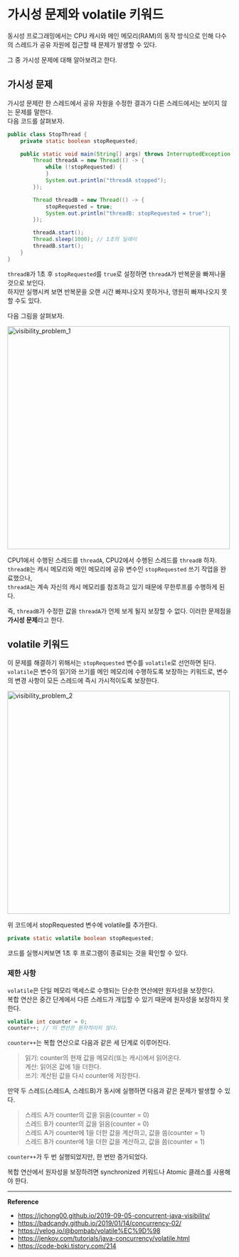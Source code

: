 # 가시성 문제와 volatile 키워드

동시성 프로그래밍에서는 CPU 캐시와 메인 메모리(RAM)의 동작 방식으로 인해 다수의 스레드가 공유 자원에 접근할 때 문제가 발생할 수 있다.

그 중 가시성 문제에 대해 알아보려고 한다.

## 가시성 문제
가시성 문제란 한 스레드에서 공유 자원을 수정한 결과가 다른 스레드에서는 보이지 않는 문제를 말한다.<br>
다음 코드를 살펴보자.
```java
public class StopThread {
    private static boolean stopRequested;

    public static void main(String[] args) throws InterruptedException {
        Thread threadA = new Thread(() -> {
            while (!stopRequested) {
            }
            System.out.println("threadA stopped");
        });

        Thread threadB = new Thread(() -> {
            stopRequested = true;
            System.out.println("threadB: stopRequested = true");
        });

        threadA.start();
        Thread.sleep(1000); // 1초의 딜레이
        threadB.start();
    }
}
```
`threadB`가 1초 후 `stopRequested`를 `true`로 설정하면 `threadA`가 반복문을 빠져나올 것으로 보인다.<br>
하지만 실행시켜 보면 반복문을 오랜 시간 빠져나오지 못하거나, 영원히 빠져나오지 못할 수도 있다.

다음 그림을 살펴보자.

<img width="500" alt="visibility_problem_1" src="https://github.com/user-attachments/assets/be0e45c4-38e0-476a-95a5-4e7cc585b4af" />

CPU1에서 수행된 스레드를 `threadA`, CPU2에서 수행된 스레드를 `threadB` 하자.<br>
`threadB`는 캐시 메모리와 메인 메모리에 공유 변수인 `stopRequested` 쓰기 작업을 완료했으나,<br>
`threadA`는 계속 자신의 캐시 메모리를 참조하고 있기 때문에 무한루프를 수행하게 된다.

즉, `threadB`가 수정한 값을 `threadA`가 언제 보게 될지 보장할 수 없다. 이러한 문제점을 **가시성 문제**라고 한다.

## volatile 키워드
이 문제를 해결하기 위해서는 `stopRequested` 변수를 `volatile`로 선언하면 된다.<br>
`volatile`은 변수의 읽기와 쓰기를 메인 메모리에 수행하도록 보장하는 키워드로, 변수의 변경 사항이 모든 스레드에 즉시 가시적이도록 보장한다.

<img width="500" alt="visibility_problem_2" src="https://github.com/user-attachments/assets/7676fc75-790c-408e-8688-80b818ef80b3" />

위 코드에서 stopRequested 변수에 volatile를 추가한다.
```java
private static volatile boolean stopRequested;
```
코드를 실행시켜보면 1초 후 프로그램이 종료되는 것을 확인할 수 있다.

### 제한 사항
`volatile`은 단일 메모리 액세스로 수행되는 단순한 연산에만 원자성을 보장한다.<br>
복합 연산은 중간 단계에서 다른 스레드가 개입할 수 있기 때문에 원자성을 보장하지 못한다.

```java
volatile int counter = 0;
counter++; // 이 연산은 원자적이지 않다.
```
`counter++`는 복합 연산으로 다음과 같은 세 단계로 이루어진다.
> 읽기: counter의 현재 값을 메모리(또는 캐시)에서 읽어온다.<br>
> 계산: 읽어온 값에 1을 더한다.<br>
> 쓰기: 계산된 값을 다시 counter에 저장한다.

만약 두 스레드(스레드A, 스레드B)가 동시에 실행하면 다음과 같은 문제가 발생할 수 있다.
> 스레드 A가 counter의 값을 읽음(counter = 0)<br>
> 스레드 B가 counter의 값을 읽음(counter = 0)<br>
> 스레드 A가 counter에 1을 더한 값을 계산하고, 값을 씀(counter = 1)<br>
> 스레드 B가 counter에 1을 더한 값을 계산하고, 값을 씀(counter = 1)

`counter++`가 두 번 실행되었지만, 한 번만 증가되었다.

복합 연산에서 원자성을 보장하려면 synchronized 키워드나 Atomic 클래스를 사용해야 한다.

---
**Reference**<br>
- https://jchong00.github.io/2019-09-05-concurrent-java-visibility/
- https://badcandy.github.io/2019/01/14/concurrency-02/
- https://velog.io/@bombab/volatile%EC%9D%98
- https://jenkov.com/tutorials/java-concurrency/volatile.html
- https://code-boki.tistory.com/214
